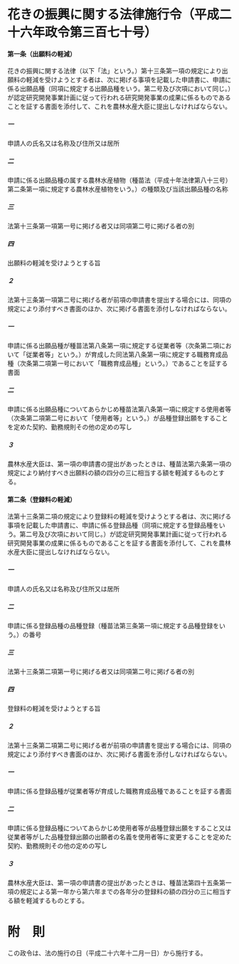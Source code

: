 # 花きの振興に関する法律施行令（平成二十六年政令第三百七十号）
#### 第一条（出願料の軽減）
花きの振興に関する法律（以下「法」という。）第十三条第一項の規定により出願料の軽減を受けようとする者は、次に掲げる事項を記載した申請書に、申請に係る出願品種（同項に規定する出願品種をいう。第二号及び次項において同じ。）が認定研究開発事業計画に従って行われる研究開発事業の成果に係るものであることを証する書面を添付して、これを農林水産大臣に提出しなければならない。
##### 一
申請人の氏名又は名称及び住所又は居所
##### 二
申請に係る出願品種の属する農林水産植物（種苗法（平成十年法律第八十三号）第二条第一項に規定する農林水産植物をいう。）の種類及び当該出願品種の名称
##### 三
法第十三条第一項第一号に掲げる者又は同項第二号に掲げる者の別
##### 四
出願料の軽減を受けようとする旨
##### ２
法第十三条第一項第二号に掲げる者が前項の申請書を提出する場合には、同項の規定により添付すべき書面のほか、次に掲げる書面を添付しなければならない。
##### 一
申請に係る出願品種が種苗法第八条第一項に規定する従業者等（次条第二項において「従業者等」という。）が育成した同法第八条第一項に規定する職務育成品種（次条第二項第一号において「職務育成品種」という。）であることを証する書面
##### 二
申請に係る出願品種についてあらかじめ種苗法第八条第一項に規定する使用者等（次条第二項第二号において「使用者等」という。）が品種登録出願をすることを定めた契約、勤務規則その他の定めの写し
##### ３
農林水産大臣は、第一項の申請書の提出があったときは、種苗法第六条第一項の規定により納付すべき出願料の額の四分の三に相当する額を軽減するものとする。
#### 第二条（登録料の軽減）
法第十三条第二項の規定により登録料の軽減を受けようとする者は、次に掲げる事項を記載した申請書に、申請に係る登録品種（同項に規定する登録品種をいう。第二号及び次項において同じ。）が認定研究開発事業計画に従って行われる研究開発事業の成果に係るものであることを証する書面を添付して、これを農林水産大臣に提出しなければならない。
##### 一
申請人の氏名又は名称及び住所又は居所
##### 二
申請に係る登録品種の品種登録（種苗法第三条第一項に規定する品種登録をいう。）の番号
##### 三
法第十三条第二項第一号に掲げる者又は同項第二号に掲げる者の別
##### 四
登録料の軽減を受けようとする旨
##### ２
法第十三条第二項第二号に掲げる者が前項の申請書を提出する場合には、同項の規定により添付すべき書面のほか、次に掲げる書面を添付しなければならない。
##### 一
申請に係る登録品種が従業者等が育成した職務育成品種であることを証する書面
##### 二
申請に係る登録品種についてあらかじめ使用者等が品種登録出願をすること又は従業者等がした品種登録出願の出願者の名義を使用者等に変更することを定めた契約、勤務規則その他の定めの写し
##### ３
農林水産大臣は、第一項の申請書の提出があったときは、種苗法第四十五条第一項の規定による第一年から第六年までの各年分の登録料の額の四分の三に相当する額を軽減するものとする。
# 附　則
この政令は、法の施行の日（平成二十六年十二月一日）から施行する。
